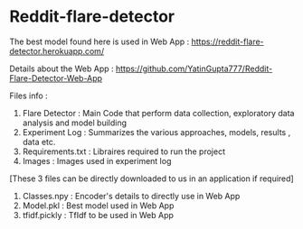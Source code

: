 # Reddit-flare-detector
 
The best model found here is used in Web App : https://reddit-flare-detector.herokuapp.com/

Details about the Web App : https://github.com/YatinGupta777/Reddit-Flare-Detector-Web-App

Files info : 

1. Flare Detector : Main Code that perform data collection, exploratory data analysis and model building
2. Experiment Log : Summarizes the various approaches, models, results , data etc.
3. Requirements.txt : Libraires required to run the project
4. Images : Images used in experiment log

[These 3 files can be directly downloaded to us in an application if required]

1. Classes.npy : Encoder's details to directly use in Web App
2. Model.pkl : Best model used in Web App
3. tfidf.pickly : TfIdf to be used in Web App


